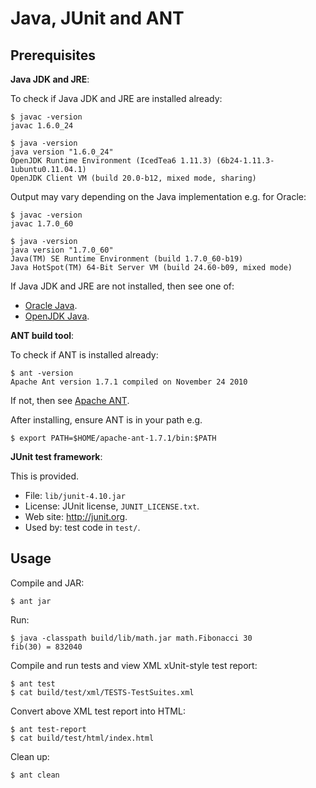 Java, JUnit and ANT
===================

Prerequisites
-------------

**Java JDK and JRE**:

To check if Java JDK and JRE are installed already:

```
$ javac -version
javac 1.6.0_24

$ java -version
java version "1.6.0_24"
OpenJDK Runtime Environment (IcedTea6 1.11.3) (6b24-1.11.3-1ubuntu0.11.04.1)
OpenJDK Client VM (build 20.0-b12, mixed mode, sharing)
```

Output may vary depending on the Java implementation e.g. for Oracle:

```
$ javac -version
javac 1.7.0_60

$ java -version
java version "1.7.0_60"
Java(TM) SE Runtime Environment (build 1.7.0_60-b19)
Java HotSpot(TM) 64-Bit Server VM (build 24.60-b09, mixed mode)
```

If Java JDK and JRE are not installed, then see one of:

* [Oracle Java](http://www.oracle.com/technetwork/java/javase/overview/index.html).
* [OpenJDK Java](http://openjdk.java.net/).

**ANT build tool**:

To check if ANT is installed already:

```
$ ant -version
Apache Ant version 1.7.1 compiled on November 24 2010
```

If not, then see [Apache ANT](http://ant.apache.org/bindownload.cgi).

After installing, ensure ANT is in your path e.g.

```
$ export PATH=$HOME/apache-ant-1.7.1/bin:$PATH
```

**JUnit test framework**:

This is provided.

* File: `lib/junit-4.10.jar`
* License: JUnit license, `JUNIT_LICENSE.txt`.
* Web site: http://junit.org.
* Used by: test code in `test/`.

Usage
-----

Compile and JAR:

```
$ ant jar
```

Run:

```
$ java -classpath build/lib/math.jar math.Fibonacci 30
fib(30) = 832040
```

Compile and run tests and view XML xUnit-style test report:

```
$ ant test
$ cat build/test/xml/TESTS-TestSuites.xml 
```

Convert above XML test report into HTML:

```
$ ant test-report
$ cat build/test/html/index.html
```

Clean up:

```
$ ant clean
```
